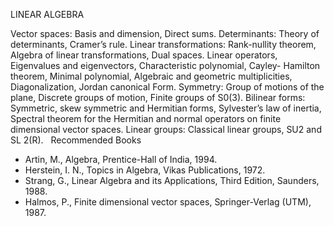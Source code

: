 ---
---
LINEAR ALGEBRA

Vector spaces: Basis and dimension, Direct sums.
Determinants: Theory of determinants, Cramer’s rule.
Linear transformations: Rank-nullity theorem, Algebra of linear
transformations, Dual spaces. Linear operators, Eigenvalues and eigenvectors,
Characteristic polynomial, Cayley- Hamilton theorem, Minimal polynomial,
Algebraic and geometric multiplicities, Diagonalization, Jordan canonical Form.
Symmetry: Group of motions of the plane, Discrete groups of motion, Finite
groups of S0(3).
Bilinear forms: Symmetric, skew symmetric and Hermitian forms, Sylvester’s law
of inertia, Spectral theorem for the Hermitian and normal operators on finite
dimensional vector spaces.
Linear groups: Classical linear groups, SU2 and SL 2(R).
 
Recommended Books

* Artin, M., Algebra, Prentice-Hall of India, 1994.
* Herstein, I. N., Topics in Algebra, Vikas Publications, 1972.
* Strang, G., Linear Algebra and its Applications, Third Edition, Saunders,
  1988.
* Halmos, P., Finite dimensional vector spaces, Springer-Verlag (UTM), 1987.

